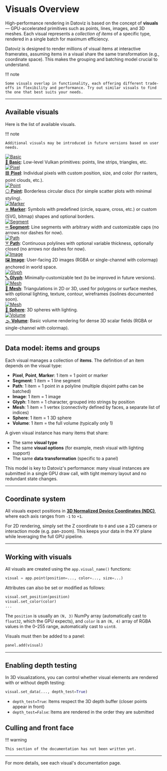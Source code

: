 # Visuals Overview

High-performance rendering in Datoviz is based on the concept of **visuals** — GPU-accelerated primitives such as points, lines, images, and 3D meshes. Each visual represents a *collection of items* of a specific type, rendered in a single batch for maximum efficiency.

Datoviz is designed to render millions of visual items at interactive framerates, assuming items in a visual share the same transformation (e.g., coordinate space). This makes the grouping and batching model crucial to understand.

!!! note

    Some visuals overlap in functionality, each offering different trade-offs in flexibility and performance. Try out similar visuals to find the one that best suits your needs.

---

## Available visuals

Here is the list of available visuals.

!!! note

    Additional visuals may be introduced in future versions based on user needs.


<div class="grid cards" markdown="1">

<div class="card">
<a href="../../visuals/basic/">
<img src="https://raw.githubusercontent.com/datoviz/data/main/gallery/visuals/basic.png" alt="Basic" />
<div class="card-title">🔺 <strong>Basic</strong></a>:
Low-level Vulkan primitives: points, line strips, triangles, etc.</div>
</div>

<div class="card">
<a href="../../visuals/pixel/">
<img src="https://raw.githubusercontent.com/datoviz/data/main/gallery/visuals/pixel.png" alt="Pixel" />
<div class="card-title">🟦 <strong>Pixel</strong></a>:
Individual pixels with custom position, size, and color (for rasters, point clouds, etc.).</div>
</div>

<div class="card">
<a href="../../visuals/point/">
<img src="https://raw.githubusercontent.com/datoviz/data/main/gallery/visuals/point.png" alt="Point" />
<div class="card-title">⚪ <strong>Point</strong></a>:
Borderless circular discs (for simple scatter plots with minimal styling).
</div>
</div>

<div class="card">
<a href="../../visuals/marker/">
<img src="https://raw.githubusercontent.com/datoviz/data/main/gallery/visuals/marker.png" alt="Marker" />
<div class="card-title">✳️ <strong>Marker</strong></a>:
Symbols with predefined (circle, square, cross, etc.) or custom (SVG, bitmap) shapes and optional borders.
</div>
</div>

<div class="card">
<a href="../../visuals/segment/">
<img src="https://raw.githubusercontent.com/datoviz/data/main/gallery/visuals/segment.png" alt="Segment" />
<div class="card-title">➖ <strong>Segment</strong></a>:
Line segments with arbitrary width and customizable caps (no arrows nor dashes for now).
</div>
</div>

<div class="card">
<a href="../../visuals/path/">
<img src="https://raw.githubusercontent.com/datoviz/data/main/gallery/visuals/path.png" alt="Path" />
<div class="card-title">➰ <strong>Path</strong></a>:
Continuous polylines with optional variable thickness, optionally closed (no arrows nor dashes for now).
</div>
</div>

<div class="card">
<a href="../../visuals/image/">
<img src="https://raw.githubusercontent.com/datoviz/data/main/gallery/visuals/image.png" alt="Image" />
<div class="card-title">🖼️ <strong>Image</strong></a>:
User-facing 2D images (RGBA or single-channel with colormap) anchored in world space.
</div>
</div>

<div class="card">
<a href="../../visuals/glyph/">
<img src="https://raw.githubusercontent.com/datoviz/data/main/gallery/visuals/glyph.png" alt="Glyph" />
<div class="card-title">🔤 <strong>Glyph</strong></a>:
Minimally-customizable text (to be improved in future versions).
</div>
</div>

<div class="card">
<a href="../../visuals/mesh/">
<img src="https://raw.githubusercontent.com/datoviz/data/main/gallery/visuals/mesh.png" alt="Mesh" />
<div class="card-title">🧊 <strong>Mesh</strong></a>:
Triangulations in 2D or 3D, used for polygons or surface meshes, with optional lighting, texture, contour, wireframes (isolines documented soon).
</div>
</div>

<div class="card">
<a href="../../visuals/sphere/">
<img src="https://raw.githubusercontent.com/datoviz/data/main/gallery/visuals/sphere.png" alt="Mesh" />
<div class="card-title">🧊 <strong>Sphere</strong></a>:
3D spheres with lighting.
</div>
</div>

<div class="card">
<a href="../../visuals/volume/">
<img src="https://raw.githubusercontent.com/datoviz/data/main/gallery/visuals/volume.png" alt="Volume" />
<div class="card-title">🌫️ <strong>Volume</strong></a>:
Basic volume rendering for dense 3D scalar fields (RGBA or single-channel with colormap).
</div>
</div>

<!-- <div class="card">
<a href="../../visuals/slice/">
<img src="https://raw.githubusercontent.com/datoviz/data/main/gallery/visuals/slice.png" alt="Slice" />
<div class="card-title">🪓 <strong>Slice</strong></div>
</a>
</div> -->

</div>



---

## Data model: items and groups

Each visual manages a collection of **items**. The definition of an item depends on the visual type:

* **Pixel**, **Point**, **Marker**: 1 item = 1 point or marker
* **Segment**: 1 item = 1 line segment
* **Path**: 1 item = 1 point in a polyline (multiple disjoint paths can be batched)
* **Image**: 1 item = 1 image
* **Glyph**: 1 item = 1 character, grouped into strings by position
* **Mesh**: 1 item = 1 vertex (connectivity defined by faces, a separate list of indices)
* **Sphere**: 1 item = 1 3D sphere
* **Volume**: 1 item = the full volume (typically only 1)

A given visual instance has many items that share:

* The same **visual type**
* The same **visual options** (for example, mesh visual with lighting support)
* The same **data transformation** (specific to a panel)

This model is key to Datoviz's performance: many visual instances are submitted in a single GPU draw call, with tight memory layout and no redundant state changes.

---

## Coordinate system

All visuals expect positions in [**3D Normalized Device Coordinates (NDC)**](common.md#positioning-data-ndc-model), where each axis ranges from `-1` to `+1`.

For 2D rendering, simply set the Z coordinate to `0` and use a 2D camera or interaction mode (e.g. pan-zoom). This keeps your data in the XY plane while leveraging the full GPU pipeline.

---

## Working with visuals

All visuals are created using the `app.visual_name()` functions:

```python
visual = app.point(position=..., color=..., size=...)
```

Attributes can also be set or modified as follows:

```python
visual.set_position(position)
visual.set_color(color)
...
```

The `position` is usually an `(N, 3)` NumPy array (automatically cast to `float32`, which the GPU expects), and `color` is an `(N, 4)` array of RGBA values in the 0–255 range, automatically cast to `uint8`.

Visuals must then be added to a panel:

```python
panel.add(visual)
```


---

## Enabling depth testing

In 3D visualizations, you can control whether visual elements are rendered with or without depth testing:

```python
visual.set_data(..., depth_test=True)
```

* `depth_test=True`: Items respect the 3D depth buffer (closer points appear in front)
* `depth_test=False`: Items are rendered in the order they are submitted


## Culling and front face

!!! warning

    This section of the documentation has not been written yet.


---

For more details, see each visual's documentation page.

